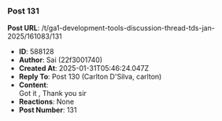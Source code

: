### Post 131
**Post URL**: /t/ga1-development-tools-discussion-thread-tds-jan-2025/161083/131
- **ID**: 588128
- **Author**: Sai  (22f3001740)
- **Created At**: 2025-01-31T05:46:24.047Z
- **Reply To**: Post 130 (Carlton D'Silva, carlton)
- **Content**:  
  Got it , Thank you sir
- **Reactions**: None
- **Post Number**: 131

